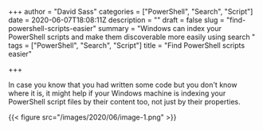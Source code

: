 +++
author = "David Sass"
categories = ["PowerShell", "Search", "Script"]
date = 2020-06-07T18:08:11Z
description = ""
draft = false
slug = "find-powershell-scripts-easier"
summary = "Windows can index your PowerShell scripts and make them discoverable more easily using search "
tags = ["PowerShell", "Search", "Script"]
title = "Find PowerShell scripts easier"

+++


In case you know that you had written some code but you don't know where it is, it might help if your Windows machine is indexing your PowerShell script files by their content too, not just by their properties.

{{< figure src="/images/2020/06/image-1.png" >}}

